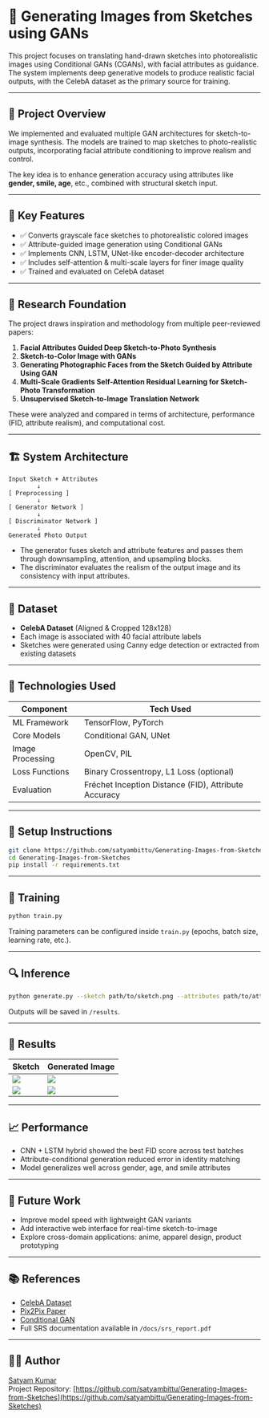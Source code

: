 # 🎨 Generating Images from Sketches using GANs

This project focuses on translating hand-drawn sketches into photorealistic images using Conditional GANs (CGANs), with facial attributes as guidance. The system implements deep generative models to produce realistic facial outputs, with the CelebA dataset as the primary source for training.

---

## 🧠 Project Overview

We implemented and evaluated multiple GAN architectures for sketch-to-image synthesis. The models are trained to map sketches to photo-realistic outputs, incorporating facial attribute conditioning to improve realism and control.

The key idea is to enhance generation accuracy using attributes like **gender, smile, age**, etc., combined with structural sketch input.

---

## 📌 Key Features

- ✅ Converts grayscale face sketches to photorealistic colored images  
- ✅ Attribute-guided image generation using Conditional GANs  
- ✅ Implements CNN, LSTM, UNet-like encoder-decoder architecture  
- ✅ Includes self-attention & multi-scale layers for finer image quality  
- ✅ Trained and evaluated on CelebA dataset

---

## 🧪 Research Foundation

The project draws inspiration and methodology from multiple peer-reviewed papers:

1. **Facial Attributes Guided Deep Sketch-to-Photo Synthesis**  
2. **Sketch-to-Color Image with GANs**  
3. **Generating Photographic Faces from the Sketch Guided by Attribute Using GAN**  
4. **Multi-Scale Gradients Self-Attention Residual Learning for Sketch-Photo Transformation**  
5. **Unsupervised Sketch-to-Image Translation Network**  

These were analyzed and compared in terms of architecture, performance (FID, attribute realism), and computational cost.

---

## 🏗️ System Architecture

```
Input Sketch + Attributes
        ↓
[ Preprocessing ]
        ↓
[ Generator Network ]
        ↓
[ Discriminator Network ]
        ↓
Generated Photo Output
```

- The generator fuses sketch and attribute features and passes them through downsampling, attention, and upsampling blocks.
- The discriminator evaluates the realism of the output image and its consistency with input attributes.

---

## 📂 Dataset

- **CelebA Dataset** (Aligned & Cropped 128x128)
- Each image is associated with 40 facial attribute labels
- Sketches were generated using Canny edge detection or extracted from existing datasets

---

## 🧰 Technologies Used

| Component       | Tech Used              |
|----------------|------------------------|
| ML Framework   | TensorFlow, PyTorch    |
| Core Models    | Conditional GAN, UNet  |
| Image Processing | OpenCV, PIL           |
| Loss Functions | Binary Crossentropy, L1 Loss (optional) |
| Evaluation     | Fréchet Inception Distance (FID), Attribute Accuracy |

---

## 🚀 Setup Instructions

```bash
git clone https://github.com/satyambittu/Generating-Images-from-Sketches
cd Generating-Images-from-Sketches
pip install -r requirements.txt
```

---

## 🧪 Training

```bash
python train.py
```

Training parameters can be configured inside `train.py` (epochs, batch size, learning rate, etc.).

---

## 🔍 Inference

```bash
python generate.py --sketch path/to/sketch.png --attributes path/to/attr.json
```

Outputs will be saved in `/results`.

---

## 🎯 Results

| Sketch | Generated Image |
|--------|------------------|
| ![](samples/input1.png) | ![](samples/output1.png) |
| ![](samples/input2.png) | ![](samples/output2.png) |

---

## 📈 Performance

- CNN + LSTM hybrid showed the best FID score across test batches  
- Attribute-conditional generation reduced error in identity matching  
- Model generalizes well across gender, age, and smile attributes

---

## 🧭 Future Work

- Improve model speed with lightweight GAN variants  
- Add interactive web interface for real-time sketch-to-image  
- Explore cross-domain applications: anime, apparel design, product prototyping

---

## 📚 References

- [CelebA Dataset](http://mmlab.ie.cuhk.edu.hk/projects/CelebA.html)
- [Pix2Pix Paper](https://arxiv.org/abs/1611.07004)
- [Conditional GAN](https://arxiv.org/abs/1411.1784)
- Full SRS documentation available in `/docs/srs_report.pdf`

---

## 🧑‍💻 Author

[Satyam Kumar](https://github.com/satyambittu)  
Project Repository: [https://github.com/satyambittu/Generating-Images-from-Sketches](https://github.com/satyambittu/Generating-Images-from-Sketches)
